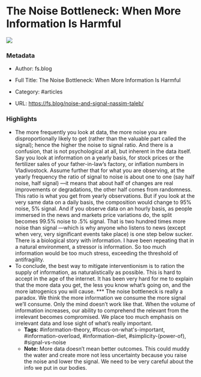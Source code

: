 # The Noise Bottleneck: When More Information Is Harmful

![](https://readwise-assets.s3.amazonaws.com/static/images/article2.74d541386bbf.png)

### Metadata

- Author: fs.blog
- Full Title: The Noise Bottleneck: When More Information Is Harmful
- Category: #articles



- URL: https://fs.blog/noise-and-signal-nassim-taleb/

### Highlights

- The more frequently you look at data, the more noise you are disproportionally likely to get (rather than the valuable part called the signal); hence the higher the noise to signal ratio. And there is a confusion, that is not psychological at all, but inherent in the data itself. Say you look at information on a yearly basis, for stock prices or the fertilizer sales of your father-in-law’s factory, or inflation numbers in Vladivostock. Assume further that for what you are observing, at the yearly frequency the ratio of signal to noise is about one to one (say half noise, half signal) —it means that about half of changes are real improvements or degradations, the other half comes from randomness. This ratio is what you get from yearly observations. But if you look at the very same data on a daily basis, the composition would change to 95% noise, 5% signal. And if you observe data on an hourly basis, as people immersed in the news and markets price variations do, the split becomes 99.5% noise to .5% signal. That is two hundred times more noise than signal —which is why anyone who listens to news (except when very, very significant events take place) is one step below sucker. There is a biological story with information. I have been repeating that in a natural environment, a stressor is information. So too much information would be too much stress, exceeding the threshold of antifragility.
- To conclude, the best way to mitigate interventionism is to ration the supply of information, as naturalistically as possible. This is hard to accept in the age of the internet. It has been very hard for me to explain that the more data you get, the less you know what’s going on, and the more iatrogenics you will cause. *** The noise bottleneck is really a paradox. We think the more information we consume the more signal we’ll consume. Only the mind doesn’t work like that. When the volume of information increases, our ability to comprehend the relevant from the irrelevant becomes compromised. We place too much emphasis on irrelevant data and lose sight of what’s really important.
    - **Tags:** #information-theory, #focus-on-what's-important, #information-overload, #information-diet, #simplicity-(power-of), #signal-vs-noise
    - **Note:** More data doesn’t mean better outcomes. This could muddy the water and create more not less uncertainty because you raise the noise and lower the signal. We need to be very careful about the info we put in our bodies.
